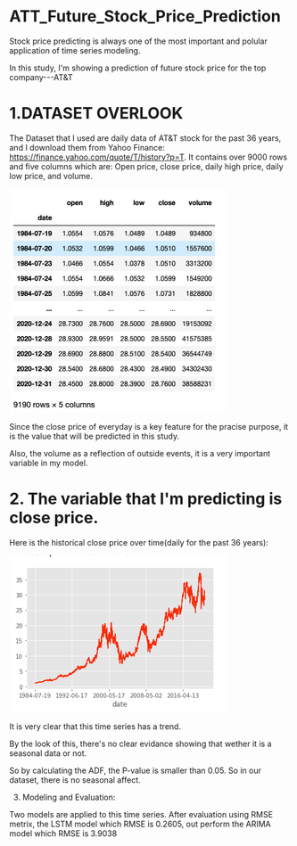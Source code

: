 # ATT_Future_Stock_Price_Prediction



Stock price predicting is always one of the most important and polular application of time series modeling.

In this study, I'm showing a prediction of future stock price for the top company---AT&T


# 1.DATASET OVERLOOK

The Dataset that I used are daily data of AT&T stock for the past 36 years, and I download them from Yahoo Finance: https://finance.yahoo.com/quote/T/history?p=T. 
It contains over 9000 rows and five columns which are: Open price, close price, daily high price, daily low price, and volume.

![Screenshot](1.png)

Since the close price of everyday is a key feature for the pracise purpose, it is the value that will be predicted in this study.

Also, the volume as a reflection of outside events, it is a very important variable in my model.



# 2. The variable that I'm predicting is close price. 
   Here is the historical close price over time(daily for the past 36 years):

![Screenshot](2.png)

It is very clear that this time series has a trend. 

By the look of this, there's no clear evidance showing that wether it is a seasonal data or not.

So by calculating the ADF, the P-value is smaller than 0.05. So in our dataset, there is no seasonal affect.

3. Modeling and Evaluation:

  Two models are applied to this time series.
  After evaluation using RMSE metrix,
  the LSTM model which RMSE is 0.2605,
  out perform the ARIMA model which RMSE is 3.9038

  




